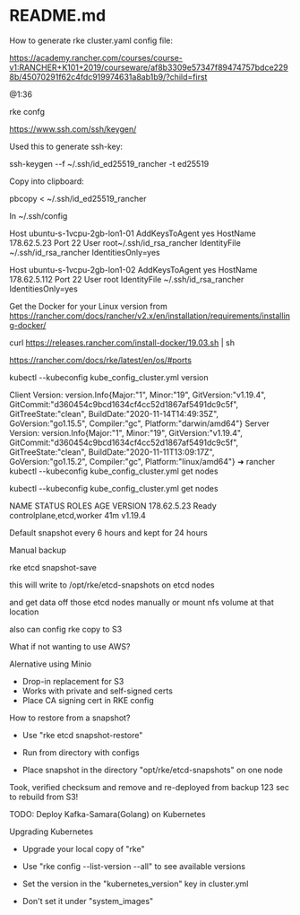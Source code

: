 # README.md

How to generate rke cluster.yaml config file:

https://academy.rancher.com/courses/course-v1:RANCHER+K101+2019/courseware/af8b3309e57347f89474757bdce2298b/45070291f62c4fdc919974631a8ab1b9/?child=first

@1:36

rke confg 


https://www.ssh.com/ssh/keygen/


Used this to generate ssh-key:

ssh-keygen --f ~/.ssh/id_ed25519_rancher -t ed25519


Copy into clipboard:

pbcopy < ~/.ssh/id_ed25519_rancher


In ~/.ssh/config

Host ubuntu-s-1vcpu-2gb-lon1-01
  AddKeysToAgent yes
  HostName 178.62.5.23
  Port 22
  User root~/.ssh/id_rsa_rancher
  IdentityFile ~/.ssh/id_rsa_rancher
  IdentitiesOnly=yes

Host ubuntu-s-1vcpu-2gb-lon1-02
  AddKeysToAgent yes
  HostName  178.62.5.112
  Port 22
  User root
  IdentityFile ~/.ssh/id_rsa_rancher
  IdentitiesOnly=yes



Get the Docker for your Linux version from https://rancher.com/docs/rancher/v2.x/en/installation/requirements/installing-docker/

  curl https://releases.rancher.com/install-docker/19.03.sh | sh



https://rancher.com/docs/rke/latest/en/os/#ports



kubectl --kubeconfig kube_config_cluster.yml version

Client Version: version.Info{Major:"1", Minor:"19", GitVersion:"v1.19.4", GitCommit:"d360454c9bcd1634cf4cc52d1867af5491dc9c5f", GitTreeState:"clean", BuildDate:"2020-11-14T14:49:35Z", GoVersion:"go1.15.5", Compiler:"gc", Platform:"darwin/amd64"}
Server Version: version.Info{Major:"1", Minor:"19", GitVersion:"v1.19.4", GitCommit:"d360454c9bcd1634cf4cc52d1867af5491dc9c5f", GitTreeState:"clean", BuildDate:"2020-11-11T13:09:17Z", GoVersion:"go1.15.2", Compiler:"gc", Platform:"linux/amd64"}
➜  rancher kubectl --kubeconfig kube_config_cluster.yml get nodes


kubectl --kubeconfig kube_config_cluster.yml get nodes

NAME          STATUS   ROLES                      AGE   VERSION
178.62.5.23   Ready    controlplane,etcd,worker   41m   v1.19.4


Default snapshot every 6 hours and kept for 24 hours


Manual backup

rke etcd snapshot-save 

this will write to
/opt/rke/etcd-snapshots on etcd nodes

and get data off those etcd nodes manually or mount nfs volume at that location

also can config rke  copy to S3

What if not wanting to use AWS?

Alernative using Minio

- Drop-in replacement for S3
- Works with private and self-signed certs
- Place CA signing cert in RKE config

How to restore from a snapshot?

- Use "rke etcd snapshot-restore"
- Run from directory with configs

- Place snapshot in the directory "opt/rke/etcd-snapshots" on one node

Took, verified checksum and remove and re-deployed from backup 123 sec to rebuild from S3!

TODO: Deploy Kafka-Samara(Golang) on Kubernetes



Upgrading Kubernetes
- Upgrade your local copy of "rke"
- Use "rke config --list-version --all" to see available versions

- Set the version in the "kubernetes_version" key in cluster.yml

- Don't set it under "system_images"


